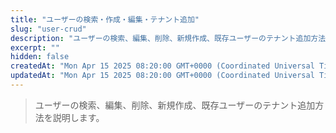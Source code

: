 ```yaml
---
title: "ユーザーの検索・作成・編集・テナント追加"
slug: "user-crud"
description: "ユーザーの検索、編集、削除、新規作成、既存ユーザーのテナント追加方法を説明します。"
excerpt: ""
hidden: false
createdAt: "Mon Apr 15 2025 08:20:00 GMT+0000 (Coordinated Universal Time)"
updatedAt: "Mon Apr 15 2025 08:20:00 GMT+0000 (Coordinated Universal Time)"
---
```


> ユーザーの検索、編集、削除、新規作成、既存ユーザーのテナント追加方法を説明します。
